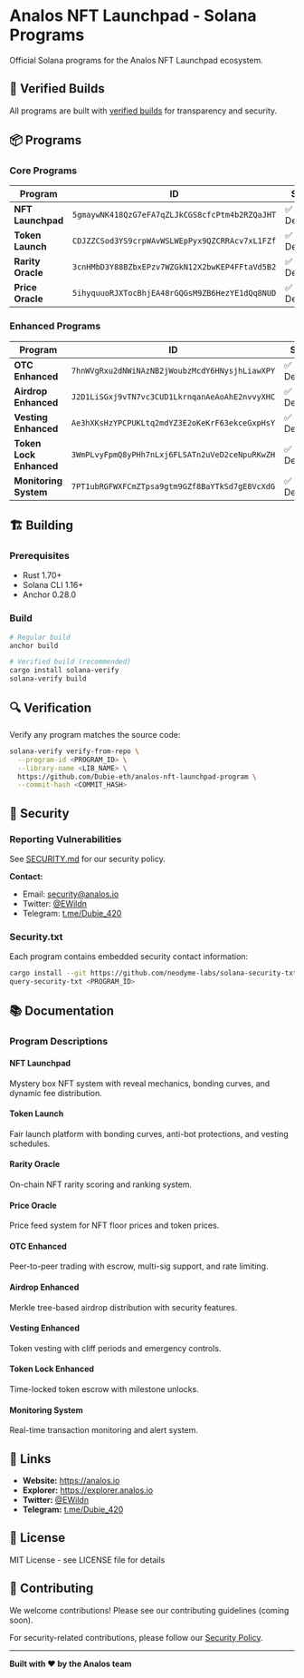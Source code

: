 # Analos NFT Launchpad - Solana Programs

Official Solana programs for the Analos NFT Launchpad ecosystem.

## 🔐 Verified Builds

All programs are built with [verified builds](https://solana.com/docs/programs/verified-builds) for transparency and security.

## 📦 Programs

### Core Programs

| Program | ID | Status |
|---------|----|----|
| **NFT Launchpad** | `5gmaywNK418QzG7eFA7qZLJkCGS8cfcPtm4b2RZQaJHT` | ✅ Deployed |
| **Token Launch** | `CDJZZCSod3YS9crpWAvWSLWEpPyx9QZCRRAcv7xL1FZf` | ✅ Deployed |
| **Rarity Oracle** | `3cnHMbD3Y88BZbxEPzv7WZGkN12X2bwKEP4FFtaVd5B2` | ✅ Deployed |
| **Price Oracle** | `5ihyquuoRJXTocBhjEA48rGQGsM9ZB6HezYE1dQq8NUD` | ✅ Deployed |

### Enhanced Programs

| Program | ID | Status |
|---------|----|----|
| **OTC Enhanced** | `7hnWVgRxu2dNWiNAzNB2jWoubzMcdY6HNysjhLiawXPY` | ✅ Deployed |
| **Airdrop Enhanced** | `J2D1LiSGxj9vTN7vc3CUD1LkrnqanAeAoAhE2nvvyXHC` | ✅ Deployed |
| **Vesting Enhanced** | `Ae3hXKsHzYPCPUKLtq2mdYZ3E2oKeKrF63ekceGxpHsY` | ✅ Deployed |
| **Token Lock Enhanced** | `3WmPLvyFpmQ8yPHh7nLxj6FLSATn2uVeD2ceNpuRKwZH` | ✅ Deployed |
| **Monitoring System** | `7PT1ubRGFWXFCmZTpsa9gtm9GZf8BaYTkSd7gE8VcXdG` | ✅ Deployed |

## 🏗️ Building

### Prerequisites

- Rust 1.70+
- Solana CLI 1.16+
- Anchor 0.28.0

### Build

```bash
# Regular build
anchor build

# Verified build (recommended)
cargo install solana-verify
solana-verify build
```

## 🔍 Verification

Verify any program matches the source code:

```bash
solana-verify verify-from-repo \
  --program-id <PROGRAM_ID> \
  --library-name <LIB_NAME> \
  https://github.com/Dubie-eth/analos-nft-launchpad-program \
  --commit-hash <COMMIT_HASH>
```

## 🔐 Security

### Reporting Vulnerabilities

See [SECURITY.md](./SECURITY.md) for our security policy.

**Contact:**
- Email: security@analos.io
- Twitter: [@EWildn](https://twitter.com/EWildn)
- Telegram: [t.me/Dubie_420](https://t.me/Dubie_420)

### Security.txt

Each program contains embedded security contact information:

```bash
cargo install --git https://github.com/neodyme-labs/solana-security-txt query-security-txt
query-security-txt <PROGRAM_ID>
```

## 📚 Documentation

### Program Descriptions

#### NFT Launchpad
Mystery box NFT system with reveal mechanics, bonding curves, and dynamic fee distribution.

#### Token Launch
Fair launch platform with bonding curves, anti-bot protections, and vesting schedules.

#### Rarity Oracle
On-chain NFT rarity scoring and ranking system.

#### Price Oracle
Price feed system for NFT floor prices and token prices.

#### OTC Enhanced
Peer-to-peer trading with escrow, multi-sig support, and rate limiting.

#### Airdrop Enhanced
Merkle tree-based airdrop distribution with security features.

#### Vesting Enhanced
Token vesting with cliff periods and emergency controls.

#### Token Lock Enhanced
Time-locked token escrow with milestone unlocks.

#### Monitoring System
Real-time transaction monitoring and alert system.

## 🔗 Links

- **Website:** https://analos.io
- **Explorer:** https://explorer.analos.io
- **Twitter:** [@EWildn](https://twitter.com/EWildn)
- **Telegram:** [t.me/Dubie_420](https://t.me/Dubie_420)

## 📄 License

MIT License - see LICENSE file for details

## 🤝 Contributing

We welcome contributions! Please see our contributing guidelines (coming soon).

For security-related contributions, please follow our [Security Policy](./SECURITY.md).

---

**Built with ❤️ by the Analos team**

